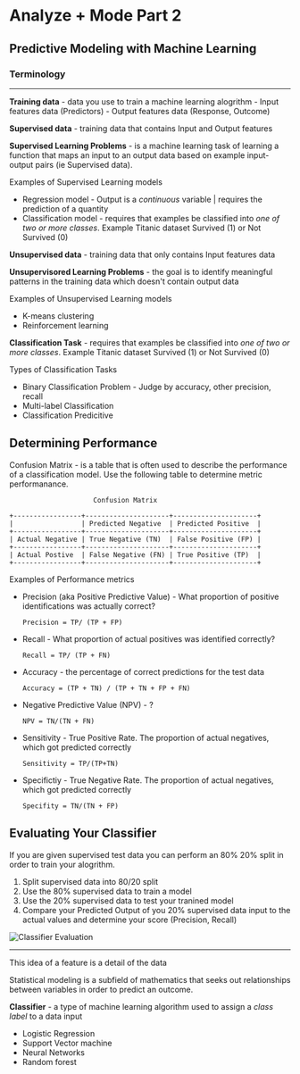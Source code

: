 # Analyze + Mode Part 2

## Predictive Modeling with Machine Learning


### Terminology
---

**Training data** - data you use to train a machine learning alogrithm
    - Input features data (Predictors)
    - Output features data (Response, Outcome)

**Supervised data** - training data that contains Input and Output features 

**Supervised Learning Problems** - is a machine learning task of learning a function that maps an input to an output data based on example input-output pairs (ie Supervised data).

Examples of Supervised Learning models

- Regression model - Output is a *continuous* variable | requires the prediction of a quantity 
- Classification model - requires that examples be classified into *one of two or more classes*. Example Titanic dataset Survived (1) or Not Survived (0)


**Unsupervised data** - training data that only contains Input features data 

**Unsupervisored Learning Problems** - the goal is to identify meaningful patterns in the training data which doesn't contain output data

Examples of Unsupervised Learning models

- K-means clustering
- Reinforcement learning

**Classification Task** - requires that examples be classified into *one of two or more classes*. Example Titanic dataset Survived (1) or Not Survived (0)

Types of Classification Tasks
- Binary Classification Problem -  Judge by accuracy, other precision, recall
- Multi-label Classification
- Classification Predicitive

## Determining Performance

Confusion Matrix - is a table that is often used to describe the performance of a classification model. Use the following table to determine metric performanance.

```
                     Confusion Matrix

+-----------------+---------------------+---------------------+
|                 | Predicted Negative  | Predicted Positive  |
+-----------------+---------------------+---------------------+
| Actual Negative | True Negative (TN)  | False Positive (FP) |
+-----------------+---------------------+---------------------+
| Actual Postive  | False Negative (FN) | True Positive (TP)  |
+-----------------+---------------------+---------------------+
```


Examples of Performance metrics

* Precision (aka Positive Predictive Value) - What proportion of positive identifications was actually correct?
    ```
    Precision = TP/ (TP + FP)
    ```

* Recall - What proportion of actual positives was identified correctly?
    ```
    Recall = TP/ (TP + FN)
    ```

- Accuracy - the percentage of correct predictions for the test data

    ```
    Accuracy = (TP + TN) / (TP + TN + FP + FN)
    ```

- Negative Predictive Value (NPV) - ?

    ```
    NPV = TN/(TN + FN)
    ```

- Sensitivity - True Positive Rate. The proportion of actual negatives, which got predicted correctly

    ```
    Sensitivity = TP/(TP+TN)
    ```

- Specifictiy - True Negative Rate. The proportion of actual negatives, which got predicted correctly
    ```
    Specifity = TN/(TN + FP)
    ```

## Evaluating Your Classifier

If you are given supervised test data you can perform an 80% 20% split in order to train your alogrithm.

1. Split supervised data into 80/20 split
2. Use the 80% supervised data to train a model
3. Use the 20% supervised data to test your tranined model
4. Compare your Predicted Output of you 20% supervised data input to the actual values and determine your score (Precision, Recall)

![Classifier Evaluation](Classifier-Evaluation.png)

---
This idea of a feature is a detail of the data

Statistical modeling is a subfield of mathematics that seeks out relationships between variables in order to predict an outcome.

**Classifier** - a type of machine learning algorithm used to assign a *class label* to a data input

- Logistic Regression
- Support Vector machine
- Neural Networks
- Random forest